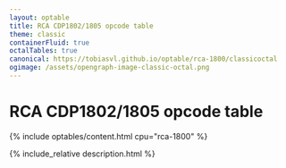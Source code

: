 ```yaml
---
layout: optable
title: RCA CDP1802/1805 opcode table
theme: classic
containerFluid: true
octalTables: true
canonical: https://tobiasvl.github.io/optable/rca-1800/classicoctal
ogimage: /assets/opengraph-image-classic-octal.png
---
```


<h1>RCA CDP1802/<span class="variant">1805</span> opcode table<!-- (<a href="{{ "/Opcodes.json" | relative_url }}">JSON</a>)--></h1>

{% include optables/content.html cpu="rca-1800" %}

{% include_relative description.html %}
